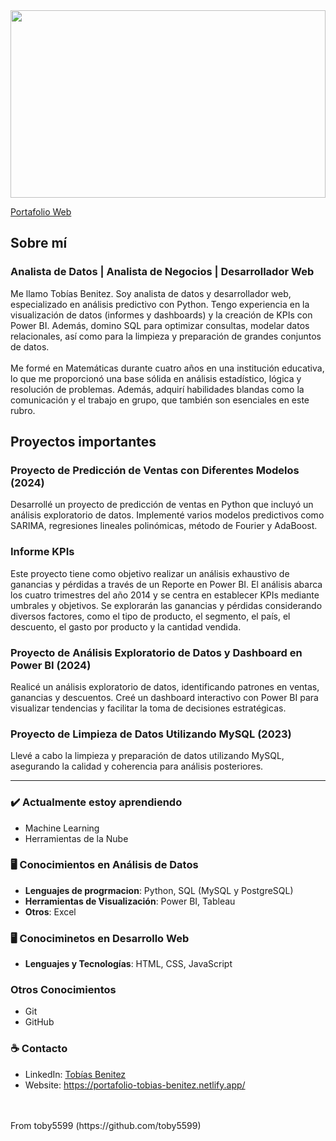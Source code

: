 <img src="https://github.com/user-attachments/assets/cd85819f-65ab-4cf5-864f-d08a59dc7acd" width="100%" height="300" />

[Portafolio Web](https://portafolio-tobias-benitez.netlify.app/)

## Sobre mí
### Analista de Datos | Analista de Negocios | Desarrollador Web
Me llamo Tobías Benitez. Soy analista de datos y desarrollador web, especializado en análisis predictivo con Python. Tengo experiencia en la visualización de datos (informes y dashboards) y la creación de KPIs con Power BI. Además, domino SQL para optimizar consultas, modelar datos relacionales, así como para la limpieza y preparación de grandes conjuntos de datos.
<br>
<br>
Me formé en Matemáticas durante cuatro años en una institución educativa, lo que me proporcionó una base sólida en análisis estadístico, lógica y resolución de problemas. Además, adquirí habilidades blandas como la comunicación y el trabajo en grupo, que también son esenciales en este rubro. 


## Proyectos importantes
### Proyecto de Predicción de Ventas con Diferentes Modelos (2024)
Desarrollé un proyecto de predicción de ventas en Python que incluyó un análisis exploratorio de datos. Implementé varios modelos predictivos como SARIMA, regresiones lineales polinómicas, método de Fourier y AdaBoost.
### Informe KPIs
Este proyecto tiene como objetivo realizar un análisis exhaustivo de ganancias y pérdidas a través de un Reporte en Power BI. El análisis abarca los cuatro trimestres del año 2014 y se centra en establecer KPIs mediante umbrales y objetivos. Se explorarán las ganancias y pérdidas considerando diversos factores, como el tipo de producto, el segmento, el país, el descuento, el gasto por producto y la cantidad vendida.
### Proyecto de Análisis Exploratorio de Datos y Dashboard en Power BI (2024)
Realicé un análisis exploratorio de datos, identificando patrones en ventas, ganancias y descuentos. Creé un dashboard interactivo con Power BI para visualizar tendencias y facilitar la toma de decisiones estratégicas.
### Proyecto de Limpieza de Datos Utilizando MySQL (2023)
Llevé a cabo la limpieza y preparación de datos utilizando MySQL, asegurando la calidad y coherencia para análisis posteriores.

---

### ✔️ Actualmente estoy aprendiendo
- Machine Learning
- Herramientas de la Nube

### 🖥️ Conocimientos en Análisis de Datos
  - **Lenguajes de progrmacion**: Python, SQL (MySQL y PostgreSQL)
  - **Herramientas de Visualización**: Power BI, Tableau
  - **Otros**: Excel

### 🖥️ Conociminetos en Desarrollo Web
  - **Lenguajes y Tecnologías**: HTML, CSS, JavaScript

### Otros Conocimientos
  - Git
  - GitHub


### ☕ Contacto
- LinkedIn: <a href = "https://www.linkedin.com/in/tobías-benitez/">Tobías Benitez</a>
- Website: https://portafolio-tobias-benitez.netlify.app/
<br>
<br>
From toby5599 (https://github.com/toby5599)
